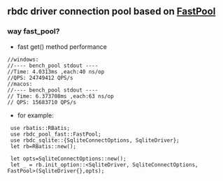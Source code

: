 ## rbdc driver connection pool based on [FastPool](https://crates.io/crates/fast_pool)

### way fast_pool?

* fast get() method performance
```log
//windows:
//---- bench_pool stdout ----
//Time: 4.0313ms ,each:40 ns/op
//QPS: 24749412 QPS/s
//macos:
//---- bench_pool stdout ----
// Time: 6.373708ms ,each:63 ns/op
// QPS: 15683710 QPS/s
```
 
* for example:
```
 use rbatis::RBatis;
 use rbdc_pool_fast::FastPool;
 use rbdc_sqlite::{SqliteConnectOptions, SqliteDriver};
 let rb=RBatis::new();

 let opts=SqliteConnectOptions::new();
 let _ = rb.init_option::<SqliteDriver, SqliteConnectOptions, FastPool>(SqliteDriver{},opts);
 ```
